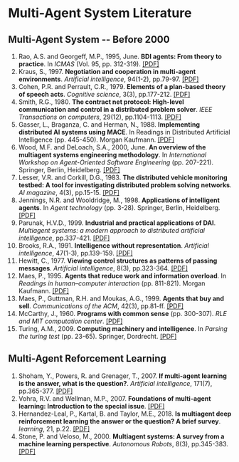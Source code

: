 # Multi-Agent System Literature

## Multi-Agent System -- Before 2000
1. Rao, A.S. and Georgeff, M.P., 1995, June. **BDI agents: From theory to practice**. In *ICMAS* (Vol. 95, pp. 312-319). [[PDF]](https://www.aaai.org/Papers/ICMAS/1995/ICMAS95-042.pdf) 
2. Kraus, S., 1997. **Negotiation and cooperation in multi-agent environments**. *Artificial intelligence*, 94(1-2), pp.79-97. [[PDF]](http://citeseerx.ist.psu.edu/viewdoc/download?doi=10.1.1.451.3128&rep=rep1&type=pdf)
3. Cohen, P.R. and Perrault, C.R., 1979. **Elements of a plan-based theory of speech acts**. *Cognitive science*, 3(3), pp.177-212. [[PDF]](https://www.sciencedirect.com/science/article/pii/S0364021379800063)
4. Smith, R.G., 1980. **The contract net protocol: High-level communication and control in a distributed problem solver**. *IEEE Transactions on computers*, 29(12), pp.1104-1113. [[PDF]](https://ieeexplore.ieee.org/abstract/document/1675516)
5. Gasser, L., Braganza, C. and Herman, N., 1988. **Implementing distributed AI systems using MACE**. In Readings in Distributed Artificial Intelligence (pp. 445-450). Morgan Kaufmann. [[PDF]](https://reader.elsevier.com/reader/sd/pii/B9780934613637500474?token=5A0A735755CA4C1B21557E4ADE6D8EAA4656987E3B71E50756D7CDADA163C2D6F9AE8920C3226C9E05119D9EE2B278D4&originRegion=eu-west-1&originCreation=20211004110157)
8. Wood, M.F. and DeLoach, S.A., 2000, June. **An overview of the multiagent systems engineering methodology**. In *International Workshop on Agent-Oriented Software Engineering* (pp. 207-221). Springer, Berlin, Heidelberg. [[PDF]](https://people.cs.ksu.edu/~sdeloach/publications/Conference/mase-aose2000.pdf)
9. Lesser, V.R. and Corkill, D.G., 1983. **The distributed vehicle monitoring testbed: A tool for investigating distributed problem solving networks**. *AI magazine*, 4(3), pp.15-15. [[PDF]](https://jmvidal.cse.sc.edu/library/conway83a.pdf)
10. Jennings, N.R. and Wooldridge, M., 1998. **Applications of intelligent agents**. In *Agent technology* (pp. 3-28). Springer, Berlin, Heidelberg. [[PDF]](http://marek.piasecki.staff.iiar.pwr.wroc.pl/dydaktyka/isa/agent_technology/agt-technology.pdf)
11. Parunak, H.V.D., 1999. **Industrial and practical applications of DAI**. *Multiagent systems: a modern approach to distributed artificial intelligence*, pp.337-421. [[PDF]](http://the-mas-book.info/MATERIAL_MAS_1st_edition/MAS_1st_EDITION_chapter09.pdf)
12. Brooks, R.A., 1991. **Intelligence without representation**. *Artificial intelligence*, 47(1-3), pp.139-159. [[PDF]](https://www.di.fc.ul.pt/~pub/Vart/VA-FilaIndiana/ficheiros/IntRep.pdf)
13. Hewitt, C., 1977. **Viewing control structures as patterns of passing messages**. *Artificial intelligence*, 8(3), pp.323-364. [[PDF]](https://www.sciencedirect.com/science/article/pii/0004370277900339)
14. Maes, P., 1995. **Agents that reduce work and information overload**. In *Readings in human–computer interaction* (pp. 811-821). Morgan Kaufmann. [[PDF]](https://citeseerx.ist.psu.edu/viewdoc/download?doi=10.1.1.368.2096&rep=rep1&type=pdf)
15. Maes, P., Guttman, R.H. and Moukas, A.G., 1999. **Agents that buy and sell**. *Communications of the ACM*, 42(3), pp.81-ff. [[PDF]](http://alumni.media.mit.edu/~guttman/research/pubs/cacm98.pdf)
16. McCarthy, J., 1960. **Programs with common sense** (pp. 300-307). *RLE and MIT computation center*. [[PDF]](https://www.cs.rit.edu/~rlaz/is2014/files/McCarthyProgramsWithCommonSense.pdf)
17. Turing, A.M., 2009. **Computing machinery and intelligence**. In *Parsing the turing test* (pp. 23-65). Springer, Dordrecht. [[PDF]](http://www.cse.chalmers.se/~aikmitr/papers/Turing.pdf#page=442)


## Multi-Agent Reforcement Learning
1.  Shoham, Y., Powers, R. and Grenager, T., 2007. **If multi-agent learning is the answer, what is the question?**. *Artificial intelligence*, 171(7), pp.365-377. [[PDF]](http://www.ppgia.pucpr.br/~fabricio/ftp/Aulas/Mestrado/AS/Artigos-Apresentacoes/MultiAgent%20Learning/10.1.1.70.8898.pdf)
2.  Vohra, R.V. and Wellman, M.P., 2007. **Foundations of multi-agent learning: Introduction to the special issue**. [[PDF]](https://core.ac.uk/download/pdf/82052504.pdf)
3.  Hernandez-Leal, P., Kartal, B. and Taylor, M.E., 2018. **Is multiagent deep reinforcement learning the answer or the question? A brief survey**. *learning*, 21, p.22.  [[PDF]](https://www.borealisai.com/en/blog/multiagent-reinforcement-learning-answer-or-question-brief-survey/)
4.  Stone, P. and Veloso, M., 2000. **Multiagent systems: A survey from a machine learning perspective**. *Autonomous Robots*, 8(3), pp.345-383.  [[PDF]](https://citeseerx.ist.psu.edu/viewdoc/download?doi=10.1.1.307.8721&rep=rep1&type=pdf)

